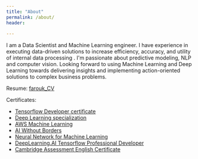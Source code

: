 ```yaml
---
title: "About"
permalink: /about/
header:
  
---
```


I am a Data Scientist and Machine Learning engineer. I have experience in executing data-driven solutions to increase efficiency, accuracy, and utility of internal data processing . I'm passionate about predictive modeling, NLP and computer vision. Looking forward to using Machine Learning and Deep Learning towards delivering insights and implementing action-oriented solutions to complex business problems. 

Resume: [farouk_CV](https://alpharouk.github.io/resume-CV/)

Certificates:
  - [Tensorflow Developer certificate](https://alpharouk.github.io/google-certificate/)
  - [Deep Learning specialization](https://alpharouk.github.io/DL-specialisazion/)
  - [AWS Machine Learning](https://alpharouk.github.io/AWS-ML/)
  - [AI Without Borders](https://alpharouk.github.io/AIWB/)
  - [Neural Network for Machine Learning ](https://alpharouk.github.io/NN-for-ML/)
  - [DeepLearning.AI Tensorflow Professional Developer](https://alpharouk.github.io/TF-pro/)
  - [Cambridge Assessment English Certificate](https://alpharouk.github.io/eng-cert/)
